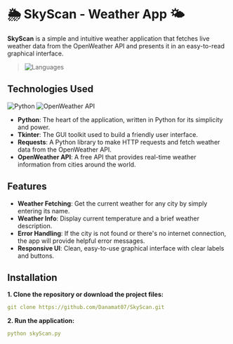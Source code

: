 # 🌦️ SkyScan - Weather App 🌤️
**SkyScan** is a simple and intuitive weather application that fetches live weather data from the OpenWeather API and presents it in an easy-to-read graphical interface.
> ![Languages](https://img.shields.io/badge/Languages-Python-blue)

## Technologies Used
![Python](https://img.shields.io/badge/Python-3776AB?style=for-the-badge&logo=python&logoColor=white)
![OpenWeather API](https://img.shields.io/badge/OpenWeather%20API-FF8800?style=for-the-badge&logo=python&logoColor=white)
  - **Python**: The heart of the application, written in Python for its simplicity and power.
  - **Tkinter**: The GUI toolkit used to build a friendly user interface.
  - **Requests**: A Python library to make HTTP requests and fetch weather data from the OpenWeather API.
  - **OpenWeather API**: A free API that provides real-time weather information from cities around the world.

## Features
  - **Weather Fetching**: Get the current weather for any city by simply entering its name.
  - **Weather Info**: Display current temperature and a brief weather description.
  - **Error Handling**: If the city is not found or there's no internet connection, the app will provide helpful error messages.
  - **Responsive UI**: Clean, easy-to-use graphical interface with clear labels and buttons.

## Installation
  **1. Clone the repository or download the project files:**
```yaml
git clone https://github.com/Danamat07/SkyScan.git
```
  **2. Run the application:**
```yaml
python skyScan.py
```
